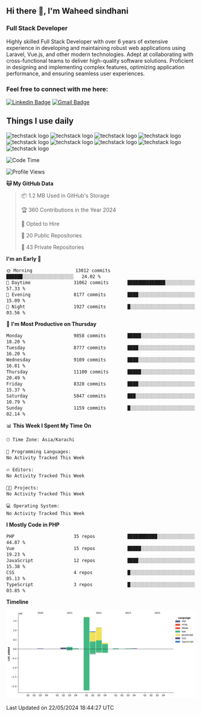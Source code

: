 ## Hi there 👋, I'm Waheed sindhani
### Full Stack Developer
Highly skilled Full Stack Developer with over 6 years of extensive experience in developing and maintaining robust web applications using Laravel, Vue.js, and other modern technologies. Adept at collaborating with cross-functional teams to deliver high-quality software solutions. Proficient in designing and implementing complex features, optimizing application performance, and ensuring seamless user experiences. 

### Feel free to connect with me here:

[![Linkedin Badge](https://img.shields.io/badge/-anirudhemmadi-blue?style=flat-square&logo=Linkedin&logoColor=white&link=https://www.linkedin.com/in/waheed-sindhani/)](https://www.linkedin.com/in/waheed-sindhani/)
[![Gmail Badge](https://img.shields.io/badge/-kanna6501@gmail.com-c14438?style=flat-square&logo=Gmail&logoColor=white&link=mailto:waheed.eliccs@gmail.com)](mailto:waheed.eliccs@gmail.com)

## Things I use daily
![techstack logo](https://readme-components.vercel.app/api?component=logo&logo=react&text=false&animation=spin&fill=000000&svgfill=2d79c7)
![techstack logo](https://readme-components.vercel.app/api?component=logo&logo=vue.js&text=false&fill=000000&svgfill=4FC08D)
![techstack logo](https://readme-components.vercel.app/api?component=logo&logo=laravel&text=false&fill=000000&svgfill=FF2D20&animation=spin)
![techstack logo](https://readme-components.vercel.app/api?component=logo&logo=javascript&text=false&fill=000000&svgfill=F7DF1E)
![techstack logo](https://readme-components.vercel.app/api?component=logo&logo=mysql&text=false&fill=000000&svgfill=4479A1)
![techstack logo](https://readme-components.vercel.app/api?component=logo&logo=quasar&text=false&svgfill=050A14&fill=ffffff)
![techstack logo](https://readme-components.vercel.app/api?component=logo&logo=typescript&text=false&fill=000000&svgfill=3178C6)
![techstack logo](https://readme-components.vercel.app/api?component=logo&logo=node.js&text=false&fill=000000&svgfill=5FA04E)
![techstack logo](https://readme-components.vercel.app/api?component=logo&logo=tailwindcss&text=false&fill=000000&svgfill=06B6D4)



<!--
**Sindhani/sindhani** is a ✨ _special_ ✨ repository because its `README.md` (this file) appears on your GitHub profile.

Here are some ideas to get you started:

- 🔭 I’m currently working on ...
- 🌱 I’m currently learning ...
- 👯 I’m looking to collaborate on ...
- 🤔 I’m looking for help with ...
- 💬 Ask me about ...
- 📫 How to reach me: ...
- 😄 Pronouns: ...
- ⚡ Fun fact: ...
-->

<!--START_SECTION:waka-->
![Code Time](http://img.shields.io/badge/Code%20Time-0%20secs-blue)

![Profile Views](http://img.shields.io/badge/Profile%20Views-118-blue)

**🐱 My GitHub Data** 

> 📦 1.2 MB Used in GitHub's Storage 
 > 
> 🏆 360 Contributions in the Year 2024
 > 
> 💼 Opted to Hire
 > 
> 📜 20 Public Repositories 
 > 
> 🔑 43 Private Repositories 
 > 
**I'm an Early 🐤** 

```text
🌞 Morning                13012 commits       ██████░░░░░░░░░░░░░░░░░░░   24.02 % 
🌆 Daytime                31062 commits       ██████████████░░░░░░░░░░░   57.33 % 
🌃 Evening                8177 commits        ████░░░░░░░░░░░░░░░░░░░░░   15.09 % 
🌙 Night                  1927 commits        █░░░░░░░░░░░░░░░░░░░░░░░░   03.56 % 
```
📅 **I'm Most Productive on Thursday** 

```text
Monday                   9858 commits        █████░░░░░░░░░░░░░░░░░░░░   18.20 % 
Tuesday                  8777 commits        ████░░░░░░░░░░░░░░░░░░░░░   16.20 % 
Wednesday                9109 commits        ████░░░░░░░░░░░░░░░░░░░░░   16.81 % 
Thursday                 11100 commits       █████░░░░░░░░░░░░░░░░░░░░   20.49 % 
Friday                   8328 commits        ████░░░░░░░░░░░░░░░░░░░░░   15.37 % 
Saturday                 5847 commits        ███░░░░░░░░░░░░░░░░░░░░░░   10.79 % 
Sunday                   1159 commits        █░░░░░░░░░░░░░░░░░░░░░░░░   02.14 % 
```


📊 **This Week I Spent My Time On** 

```text
🕑︎ Time Zone: Asia/Karachi

💬 Programming Languages: 
No Activity Tracked This Week

🔥 Editors: 
No Activity Tracked This Week

🐱‍💻 Projects: 
No Activity Tracked This Week

💻 Operating System: 
No Activity Tracked This Week
```

**I Mostly Code in PHP** 

```text
PHP                      35 repos            ███████████░░░░░░░░░░░░░░   44.87 % 
Vue                      15 repos            █████░░░░░░░░░░░░░░░░░░░░   19.23 % 
JavaScript               12 repos            ████░░░░░░░░░░░░░░░░░░░░░   15.38 % 
CSS                      4 repos             █░░░░░░░░░░░░░░░░░░░░░░░░   05.13 % 
TypeScript               3 repos             █░░░░░░░░░░░░░░░░░░░░░░░░   03.85 % 
```



**Timeline**

![Lines of Code chart](https://raw.githubusercontent.com/Sindhani/Sindhani/main/assets/bar_graph.png)


 Last Updated on 22/05/2024 18:44:27 UTC
<!--END_SECTION:waka-->
